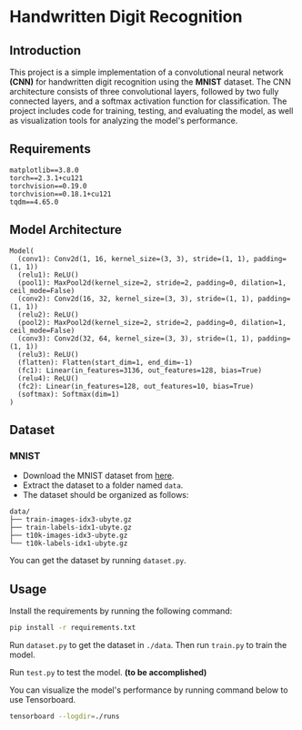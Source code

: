 # Handwritten Digit Recognition

## Introduction

This project is a simple implementation of a convolutional neural network **(CNN)** for handwritten digit recognition using the **MNIST** dataset. The CNN architecture consists of three convolutional layers, followed by two fully connected layers, and a softmax activation function for classification. The project includes code for training, testing, and evaluating the model, as well as visualization tools for analyzing the model's performance.

## Requirements

```
matplotlib==3.8.0
torch==2.3.1+cu121
torchvision==0.19.0
torchvision==0.18.1+cu121
tqdm==4.65.0
```

## Model Architecture

```
Model(
  (conv1): Conv2d(1, 16, kernel_size=(3, 3), stride=(1, 1), padding=(1, 1))
  (relu1): ReLU()
  (pool1): MaxPool2d(kernel_size=2, stride=2, padding=0, dilation=1, ceil_mode=False)
  (conv2): Conv2d(16, 32, kernel_size=(3, 3), stride=(1, 1), padding=(1, 1))
  (relu2): ReLU()
  (pool2): MaxPool2d(kernel_size=2, stride=2, padding=0, dilation=1, ceil_mode=False)
  (conv3): Conv2d(32, 64, kernel_size=(3, 3), stride=(1, 1), padding=(1, 1))
  (relu3): ReLU()
  (flatten): Flatten(start_dim=1, end_dim=-1)
  (fc1): Linear(in_features=3136, out_features=128, bias=True)
  (relu4): ReLU()
  (fc2): Linear(in_features=128, out_features=10, bias=True)
  (softmax): Softmax(dim=1)
)
```

## Dataset

### MNIST

- Download the MNIST dataset from [here](http://yann.lecun.com/exdb/mnist/).
- Extract the dataset to a folder named `data`.
- The dataset should be organized as follows:

```
data/
├── train-images-idx3-ubyte.gz
├── train-labels-idx1-ubyte.gz
├── t10k-images-idx3-ubyte.gz
└── t10k-labels-idx1-ubyte.gz
```

You can get the dataset by running `dataset.py`.

## Usage

Install the requirements by running the following command:

```bash
pip install -r requirements.txt
```

Run `dataset.py` to get the dataset in `./data`. Then run `train.py` to train the model.

Run `test.py` to test the model. **(to be accomplished)**

You can visualize the model's performance by running command below to use Tensorboard.

```bash
tensorboard --logdir=./runs
```
